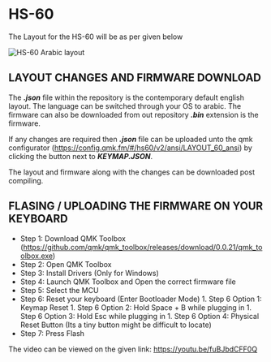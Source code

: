 # HS-60
The Layout for the HS-60 will be as per given below

![HS-60 Arabic layout](https://user-images.githubusercontent.com/84006123/124348362-1e875700-dc07-11eb-8362-a15b58cf5734.png)

## LAYOUT CHANGES AND FIRMWARE DOWNLOAD

The __*.json*__ file within the repository is the contemporary default english layout. The language can be switched through your OS to arabic.
The firmware can also be downloaded from out repository __*.bin*__ extension is the firmware.

If any changes are required then __*.json*__ file can be uploaded unto the qmk configurator (https://config.qmk.fm/#/hs60/v2/ansi/LAYOUT_60_ansi) by clicking the button next to __*KEYMAP.JSON*__.

The layout and firmware along with the changes can be downloaded post compiling.

## FLASING / UPLOADING THE FIRMWARE ON YOUR KEYBOARD

* Step 1: Download QMK Toolbox (https://github.com/qmk/qmk_toolbox/releases/download/0.0.21/qmk_toolbox.exe)
* Step 2: Open QMK Toolbox
* Step 3: Install Drivers (Only for Windows)
* Step 4: Launch QMK Toolbox and Open the correct firmware file
* Step 5: Select the MCU
* Step 6: Reset your keyboard (Enter Bootloader Mode)
      1. Step 6 Option 1: Keymap Reset
      1. Step 6 Option 2: Hold Space + B while plugging in
      1. Step 6 Option 3: Hold Esc while plugging in
      1. Step 6 Option 4: Physical Reset Button (Its a tiny button might be difficult to locate)
* Step 7: Press Flash

The video can be viewed on the given link: https://youtu.be/fuBJbdCFF0Q

